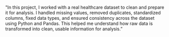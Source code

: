 "In this project, I worked with a real healthcare dataset to clean and prepare it for analysis. I handled missing values, removed duplicates, standardized columns, fixed data types, and ensured consistency across the dataset using Python and Pandas. This helped me understand how raw data is transformed into clean, usable information for analysis.”

